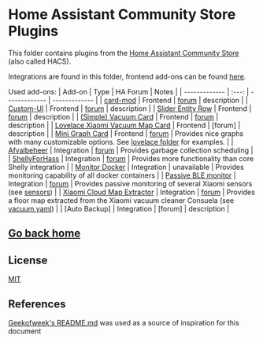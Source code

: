 # Home Assistant Community Store Plugins

This folder contains plugins from the [Home Assistant Community Store](https://hacs.xyz/) (also called HACS).

Integrations are found in this folder, frontend add-ons can be found [here](./../www/community/).

Used add-ons:
| Add-on  | Type | HA Forum | Notes |
| ------------- | :---: | ------------- | ------------- |
| [card-mod](https://github.com/thomasloven/lovelace-card-mod) | Frontend | [forum](https://community.home-assistant.io/t/card-mod-add-css-styles-to-any-lovelace-card/120744) | description |
| [Custom-UI](https://github.com/Mariusthvdb/custom-ui) | Frontend | [forum](https://community.home-assistant.io/t/customui-discussion-thread/48694/382) | description |
| [Slider Entity Row](https://github.com/thomasloven/lovelace-slider-entity-row) | Frontend | [forum](https://community.home-assistant.io/t/slider-entity-row-add-sliders-to-entities-cards/140452) | description |
| [(Simple) Vacuum Card](https://github.com/benct/lovelace-xiaomi-vacuum-card) | Frontend | [forum](https://community.home-assistant.io/t/lovelace-simple-xiaomi-vacuum-card/110266) | description |
| [Lovelace Xiaomi Vacuum Map Card](https://github.com/PiotrMachowski/lovelace-xiaomi-vacuum-map-card) | Frontend | [forum] | description |
| [Mini Graph Card](https://github.com/kalkih/mini-graph-card) | Frontend | [forum](https://community.home-assistant.io/t/lovelace-mini-graph-card) | Provides nice graphs with many customizable options. See [lovelace folder](./../lovelace) for examples. |
| [Afvalbeheer](https://community.home-assistant.io/t/custom-component-afvalbeheer-support-for-multiple-waste-collectors/83437) | Integration | [forum](https://github.com/pippyn/Home-Assistant-Sensor-Afvalbeheer) | Provides garbage collection scheduling |
| [ShellyForHass](https://github.com/StyraHem/ShellyForHASS) | Integration | [forum](https://community.home-assistant.io/t/shellyforhass-custom-component/120801) | Provides more functionality than core Shelly integration |
| [Monitor Docker](https://github.com/ualex73/monitor_docker) | Integration | unavailable | Provides monitoring capability of all docker containers |
| [Passive BLE monitor](https://github.com/custom-components/ble_monitor) | Integration | [forum](https://community.home-assistant.io/t/passive-ble-monitor-integration-xiaomi-mijia-ble-mibeacon-monitor/177352) | Provides passive monitoring of several Xiaomi sensors (see [sensors](./../README.md#blesensors)) |
| [Xiaomi Cloud Map Extractor](https://github.com/PiotrMachowski/Home-Assistant-custom-components-Xiaomi-Cloud-Map-Extractor) | Integration | [forum](https://community.home-assistant.io/t/xiaomi-cloud-vacuum-map-extractor/231292) | Provides a floor map extracted from the Xiaomi vacuum cleaner Consuela (see [vacuum.yaml](./../packages/home/vacuum.yaml)) |
| [Auto Backup] | Integration | [forum] | description |



## [Go back home](./)

## License
[MIT](https://choosealicense.com/licenses/mit/)
## References
[Geekofweek's README.md](https://github.com/geekofweek/homeassistant/blob/master/README.md) was used as a source of inspiration for this document
